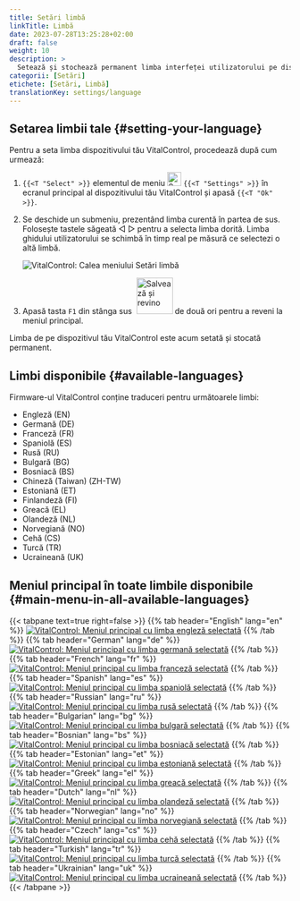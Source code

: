```yaml
---
title: Setări limbă
linkTitle: Limbă
date: 2023-07-28T13:25:28+02:00
draft: false
weight: 10
description: >
  Setează și stochează permanent limba interfeței utilizatorului pe dispozitivul tău VitalControl.
categorii: [Setări]
etichete: [Setări, Limbă]
translationKey: settings/language
---
```

## Setarea limbii tale {#setting-your-language}

Pentru a seta limba dispozitivului tău VitalControl, procedează după cum urmează:

1. `{{<T "Select" >}}` elementul de meniu <img src="/icons/gear.svg" width="25" align="bottom" alt="Setări" /> `{{<T "Settings" >}}` în ecranul principal al dispozitivului tău VitalControl și apasă `{{<T "Ok" >}}`.

1. Se deschide un submeniu, prezentând limba curentă în partea de sus. Folosește tastele săgeată ◁ ▷ pentru a selecta limba dorită. Limba ghidului utilizatorului se schimbă în timp real pe măsură ce selectezi o altă limbă.

   ![VitalControl: Calea meniului Setări limbă](../images/select-lang.png "Setarea limbii tale")

1. Apasă tasta `F1` din stânga sus &nbsp;<img src="/icons/footer/save_exit.svg" width="65" align="bottom" alt="Salvează și revino" /> de două ori pentru a reveni la meniul principal.

Limba de pe dispozitivul tău VitalControl este acum setată și stocată permanent.

## Limbi disponibile {#available-languages}

Firmware-ul VitalControl conține traduceri pentru următoarele limbi:

- Engleză (EN)
- Germană (DE)
- Franceză (FR)
- Spaniolă (ES)
- Rusă (RU)
- Bulgară (BG)
- Bosniacă (BS)
- Chineză (Taiwan)  (ZH-TW)
- Estoniană (ET)
- Finlandeză (FI)
- Greacă (EL)
- Olandeză (NL)
- Norvegiană (NO)
- Cehă (CS)
- Turcă (TR)
- Ucraineană (UK)

## Meniul principal în toate limbile disponibile {#main-menu-in-all-available-languages}

{{< tabpane text=true right=false >}}
  {{% tab header="English" lang="en" %}}
[![VitalControl: Meniul principal cu limba engleză selectată](/images/homescreen/english.png "Meniul principal Engleză")](/en/demo/ "Demo app VitalControl (EN)")
  {{% /tab %}}
  {{% tab header="German" lang="de" %}}
[![VitalControl: Meniul principal cu limba germană selectată](/images/homescreen/german.png "Meniul principal Germană")](/demo/ "Demo app VitalControl (DE)")
  {{% /tab %}}
  {{% tab header="French" lang="fr" %}}
[![VitalControl: Meniul principal cu limba franceză selectată](/images/homescreen/french.png "Meniul principal Franceză")](/fr/demo/ "Demo app VitalControl (FR)")
  {{% /tab %}}
  {{% tab header="Spanish" lang="es" %}}
[![VitalControl: Meniul principal cu limba spaniolă selectată](/images/homescreen/spanish.png "Meniul principal Spaniolă")](/es/demo/ "Demo app VitalControl (ES)")
  {{% /tab %}}
  {{% tab header="Russian" lang="ru" %}}
[![VitalControl: Meniul principal cu limba rusă selectată](/images/homescreen/russian.png "Meniul principal Rusă")](/ru/demo/ "Demo app VitalControl (RU)")
  {{% /tab %}}
  {{% tab header="Bulgarian" lang="bg" %}}
[![VitalControl: Meniul principal cu limba bulgară selectată](/images/homescreen/bulgarian.png "Meniul principal Bulgară")](/bg/demo/ "Demo app VitalControl (BG)")
  {{% /tab %}}
  {{% tab header="Bosnian" lang="bs" %}}
[![VitalControl: Meniul principal cu limba bosniacă selectată](/images/homescreen/bosnian.png "Meniul principal Bosniacă")](/ro/demo/ "Demo app VitalControl (BS)")
  {{% /tab %}}
  {{% tab header="Estonian" lang="et" %}}
[![VitalControl: Meniul principal cu limba estoniană selectată](/images/homescreen/estonian.png "Meniul principal Estoniană")](/et/demo/ "Demo app VitalControl (ET)")
  {{% /tab %}}
  {{% tab header="Greek" lang="el" %}}
[![VitalControl: Meniul principal cu limba greacă selectată](/images/homescreen/greek.png "Meniul principal Greacă")](/el/demo/ "Demo app VitalControl (EL)")
  {{% /tab %}}
  {{% tab header="Dutch" lang="nl" %}}
[![VitalControl: Meniul principal cu limba olandeză selectată](/images/homescreen/dutch.png "Meniul principal Olandeză")](/nl/demo/ "Demo app VitalControl (NL)")
  {{% /tab %}}
  {{% tab header="Norwegian" lang="no" %}}
[![VitalControl: Meniul principal cu limba norvegiană selectată](/images/homescreen/norwegian.png "Meniul principal Norvegiană")](/no/demo/ "Demo app VitalControl (NO)")
  {{% /tab %}}
  {{% tab header="Czech" lang="cs" %}}
[![VitalControl: Meniul principal cu limba cehă selectată](/images/homescreen/czech.png "Meniul principal Cehă")](/cs/demo/ "Demo app VitalControl (CS)")
  {{% /tab %}}
  {{% tab header="Turkish" lang="tr" %}}
[![VitalControl: Meniul principal cu limba turcă selectată](/images/homescreen/turkish.png "Meniul principal Turcă")](/tr/demo/ "Demo app VitalControl (TR)")
  {{% /tab %}}
  {{% tab header="Ukrainian" lang="uk" %}}
[![VitalControl: Meniul principal cu limba ucraineană selectată](/images/homescreen/ukrainian.png "Meniul principal Ucraineană")](/uk/demo/ "Demo app VitalControl (UK)")
  {{% /tab %}}
{{< /tabpane >}}


